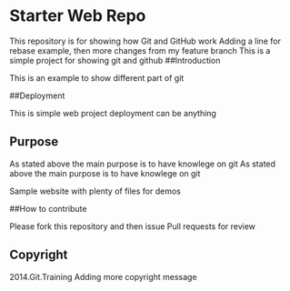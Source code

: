 # Starter Web Repo

This repository is for showing how Git and GitHub work
Adding a line for rebase example, then more changes from my feature branch
This is a simple project for showing git and github
##Introduction

This is an example to show different part of git

##Deployment

This is simple web project deployment can be anything
## Purpose

As stated above the main purpose is to have knowlege on git
As stated above the main purpose is to have knowlege on git

Sample website with plenty of files for demos

##How to contribute

Please fork this repository and then issue Pull requests for review

## Copyright

2014.Git.Training
Adding more copyright message
